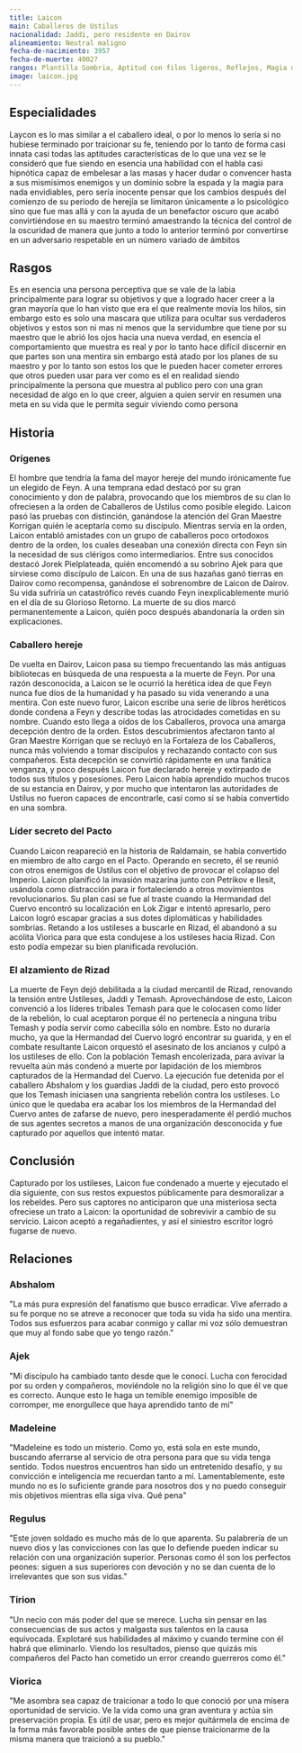 ```yaml
---
title: Laicon
main: Caballeros de Ustilus
nacionalidad: Jaddi, pero residente en Dairov
alineamiento: Neutral maligno
fecha-de-nacimiento: 3957
fecha-de-muerte: 4002?
rangos: Plantilla Sombria, Aptitud con filos ligeros, Reflejos, Magia de Evocacion
image: laicon.jpg
---
```





## Especialidades

Laycon es lo mas similar a el caballero ideal, o por lo menos lo sería si no hubiese terminado por traicionar su fe, teniendo por lo tanto de forma casi innata casi todas las aptitudes características de lo que una vez se le consideró que fue siendo en esencia una habilidad con el habla casi hipnótica capaz de embelesar a las masas y hacer dudar o convencer hasta a sus mismísimos enemigos y un dominio sobre la espada y la magia para nada envidiables, pero sería inocente pensar que los cambios después del comienzo de su periodo de herejía se limitaron únicamente a lo psicológico sino que fue mas allá y con la ayuda de un benefactor oscuro que acabó convirtiéndose en su maestro terminó amaestrando la técnica del control de la oscuridad de manera que junto a todo lo anterior terminó por convertirse en un adversario respetable en un número variado de ámbitos

## Rasgos

Es en esencia una persona perceptiva que se vale de la labia principalmente para lograr su objetivos y que a logrado hacer creer a la gran mayoría que lo han visto que era el que realmente movía los hilos, sin embargo esto es solo una mascara que utiliza para ocultar sus verdaderos objetivos y estos son ni mas ni menos que la servidumbre que tiene por su maestro que le abrió los ojos hacia una nueva verdad, en esencia el comportamiento que muestra es real y por lo tanto hace difícil discernir en que partes son una mentira sin embargo está atado por los planes de su maestro y por lo tanto son estos los que le  pueden hacer cometer errores que otros pueden usar para ver como es el en realidad siendo principalmente la persona que muestra al publico pero con una gran necesidad de algo en lo que creer, alguien a quien servir en resumen una meta en su vida que le permita seguir viviendo como persona

## Historia

### Orígenes

El hombre que tendría la fama del mayor hereje del mundo irónicamente fue un elegido de Feyn. A una temprana edad destacó por su gran conocimiento y don de palabra, provocando que los miembros de su clan lo ofreciesen a la orden de Caballeros de Ustilus como posible elegido. Laicon pasó las pruebas con distinción, ganándose la atención del Gran Maestre Korrigan quién le aceptaría como su discípulo. Mientras servía en la orden, Laicon entabló amistades con un grupo de caballeros poco ortodoxos dentro de la orden, los cuales deseaban una conexión directa con Feyn sin la necesidad de sus clérigos como intermediarios. Entre sus conocidos destacó Jorek Pielplateada, quién encomendó a su sobrino Ajek para que sirviese como discípulo de Laicon. En una de sus hazañas ganó tierras en Dairov como recompensa, ganándose el sobrenombre de Laicon de Dairov. Su vida sufriría un catastrófico revés cuando Feyn inexplicablemente murió en el día de su Glorioso Retorno. La muerte de su dios marcó permanentemente a Laicon, quién poco después abandonaría la orden sin explicaciones.

### Caballero hereje

De vuelta en Dairov, Laicon pasa su tiempo frecuentando las más antiguas bibliotecas en búsqueda de una respuesta a la muerte de Feyn. Por una razón desconocida, a Laicon se le ocurrió la herética idea de que Feyn nunca fue dios de la humanidad y ha pasado su vida venerando a una mentira. Con este nuevo furor, Laicon escribe una serie de libros heréticos donde condena a Feyn y describe todas las atrocidades cometidas en su nombre. Cuando esto llega a oídos de los Caballeros, provoca una amarga decepción dentro de la orden. Estos descubrimientos afectaron tanto al Gran Maestre Korrigan que se recluyó en la Fortaleza de los Caballeros, nunca más volviendo a tomar discípulos y rechazando contacto con sus compañeros.  Esta decepción se convirtió rápidamente en una fanática venganza, y poco después Laicon fue declarado hereje y extirpado de todos sus títulos y posesiones. Pero Laicon había aprendido muchos trucos de su estancia en Dairov, y por mucho que intentaron las autoridades de Ustilus no fueron capaces de encontrarle, casi como si se había convertido en una sombra.

### Líder secreto del Pacto

Cuando Laicon reapareció en la historia de Raldamain, se había convertido en miembro de alto cargo en el Pacto. Operando en secreto, él se reunió con otros enemigos de Ustilus con el objetivo de provocar el colapso del Imperio. Laicon planificó la invasión mazarina junto con Petrikov e Ilesit, usándola como distracción para ir fortaleciendo a otros movimientos revolucionarios. Su plan casi se fue al traste cuando la Hermandad del Cuervo encontró su localización en Lok Zigar e intentó apresarlo, pero Laicon logró escapar gracias a sus dotes diplomáticas y habilidades sombrías. Retando a los ustileses a buscarle en Rizad, él abandonó a su acólita Viorica para que esta condujese a los ustileses hacia Rizad. Con esto podía empezar su bien planificada revolución.

### El alzamiento de Rizad

La muerte de Feyn dejó debilitada a la ciudad mercantil de Rizad, renovando la tensión entre Ustileses, Jaddi y Temash. Aprovechándose de esto, Laicon convenció a los líderes tribales Temash para que le colocasen como líder de la rebelión, lo cual aceptaron porque él no pertenecía a ninguna tribu Temash y podía servir como cabecilla sólo en nombre. Esto no duraría mucho, ya que la Hermandad del Cuervo logró encontrar su guarida, y en el combate resultante Laicon orquestó el asesinato de los ancianos y culpó a los ustileses de ello. Con la población Temash encolerizada, para avivar la revuelta aún más condenó a muerte por lapidación de los miembros capturados de la Hermandad del Cuervo. La ejecución fue detenida por el caballero Abshalom y los guardias Jaddi de la ciudad, pero esto provocó que los Temash iniciasen una sangrienta rebelión contra los ustileses. Lo único que le quedaba era acabar los los miembros de la Hermandad del Cuervo antes de zafarse de nuevo, pero inesperadamente él perdió muchos de sus agentes secretos a manos de una organización desconocida y fue capturado por aquellos que intentó matar.

## Conclusión

Capturado por los ustileses, Laicon fue condenado a muerte y ejecutado el día siguiente, con sus restos expuestos públicamente para desmoralizar a los rebeldes. Pero sus captores no anticiparon que una misteriosa secta ofreciese un trato a Laicon: la oportunidad de sobrevivir a cambio de su servicio. Laicon aceptó a regañadientes, y así el siniestro escritor logró fugarse de nuevo.

## Relaciones

### Abshalom

"La más pura expresión del fanatismo que busco erradicar. Vive aferrado a su fe porque no se atreve a reconocer que toda su vida ha sido una mentira. Todos sus esfuerzos para acabar conmigo y callar mi voz sólo demuestran que muy al fondo sabe que yo tengo razón."

### Ajek

"Mi discípulo ha cambiado tanto desde que le conocí. Lucha con ferocidad por su orden y compañeros, moviéndole no la religión sino lo que él ve que es correcto. Aunque esto le haga un temible enemigo imposible de corromper, me enorgullece que haya aprendido tanto de mí"

### Madeleine

"Madeleine es todo un misterio. Como yo, está sola en este mundo, buscando aferrarse al servicio de otra persona para que su vida tenga sentido. Todos nuestros encuentros han sido un entretenido desafío, y su convicción e inteligencia me recuerdan tanto a mí. Lamentablemente, este mundo no es lo suficiente grande para nosotros dos y no puedo conseguir mis objetivos mientras ella siga viva. Qué pena"

### Regulus

"Este joven soldado es mucho más de lo que aparenta. Su palabrería de un nuevo dios y las convicciones con las que lo defiende pueden indicar su relación con una organización superior. Personas como él son los perfectos peones: siguen a sus superiores con devoción y no se dan cuenta de lo irrelevantes que son sus vidas."

### Tirion

"Un necio con más poder del que se merece. Lucha sin pensar en las consecuencias de sus actos y malgasta sus talentos en la causa equivocada. Explotaré sus habilidades al máximo y cuando termine con él habrá que eliminarlo. Viendo los resultados, pienso que quizás mis compañeros del Pacto han cometido un error creando guerreros como él."

### Viorica

"Me asombra sea capaz de traicionar a todo lo que conoció por una mísera oportunidad de servicio. Ve la vida como una gran aventura y actúa sin preservación propia. Es útil de usar, pero es mejor quitármela de encima de la forma más favorable posible antes de que piense traicionarme de la misma manera que traicionó a su pueblo."
